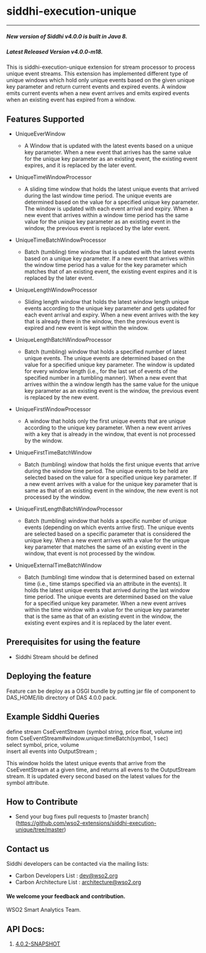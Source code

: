 siddhi-execution-unique
======================================
---
##### New version of Siddhi v4.0.0 is built in Java 8.
##### Latest Released Version v4.0.0-m18.

This is siddhi-execution-unique extension for stream processor to process unique event streams.
This extension has implemented different type of unique windows which hold only unique events based on the given unique key parameter and return current events and expired events.
A window emits current events when a new event arrives and emits expired events when an existing event has expired from a window.

Features Supported
------------------
 - UniqueEverWindow
   * A Window that is updated with the latest events based on a unique key parameter. 
      When a new event that arrives has the same value for the unique key parameter as an existing event,
      the existing event expires, and it is replaced by the later event. 
 - UniqueTimeWindowProcessor
   * A sliding time window that holds the latest unique events that arrived
     during the last window time period. The unique events are determined based on
     the value for a specified unique key parameter. The window is updated with each event arrival and expiry.
     When a new event that arrives within a window time period has the same value
     for the unique key parameter as an existing event in the window,
     the previous event is replaced by the later event.
 - UniqueTimeBatchWindowProcessor
   * Batch (tumbling) time window that is updated with the latest events based
     on a unique key parameter. If a new event that arrives within the window time period has a value for
     the key parameter which matches that of an existing event, the existing event expires and
     it is replaced by the later event. 
 - UniqueLengthWindowProcessor
   * Sliding length window that holds the latest window length unique events according
     to the unique key parameter and gets updated for each event arrival and expiry.
     When a new event arrives with the key that is already there in the window,
     then the previous event is expired and new event is kept within the window.
 - UniqueLengthBatchWindowProcessor
   * Batch (tumbling) window that holds a specified number of latest unique events.
     The unique events are determined based on the value for a specified unique key parameter.
     The window is updated for every window length (i.e., for the last set of events of
     the specified number in a tumbling manner). When a new event that arrives
     within the a window length has the same value for the unique key parameter
     as an existing event is the window, the previous event is replaced by the new event.

 - UniqueFirstWindowProcessor
   * A window that holds only the first unique events that are unique according to the unique
     key parameter. When a new event arrives with a key that is already in the window, 
     that event is not processed by the window.

 - UniqueFirstTimeBatchWindow
   * Batch (tumbling) window that holds the first unique events that
    arrive during the window time period. The unique events to be held are selected based 
    on the value for a specified unique key parameter. If a new event arrives with a value for
    the unique key parameter that is same as that of an existing event in the window,
    the new event is not processed by the window.
 - UniqueFirstLengthBatchWindowProcessor
   * Batch (tumbling) window that holds a specific number of unique events
    (depending on which events arrive first). The unique events are selected based on a specific parameter 
    that is considered the unique key. When a new event arrives with a value for the unique key parameter 
    that matches the same of an existing event in the window, that event is not processed by the window.
 - UniqueExternalTimeBatchWindow
   * Batch (tumbling) time window that is determined based on external time
     (i.e., time stamps specified via an attribute in the events).
     It holds the latest unique events that arrived during the last window time period.
     The unique events are determined based on the value for a specified unique key parameter.
     When a new event arrives within the time window with a value for the unique key parameter
     that is the same as that of an existing event in the window,
     the existing event expires and it is replaced by the later event.
 
  
     
 Prerequisites for using the feature
 ---------------------------------
 - Siddhi Stream should be defined

 
 Deploying the feature
 ---------------------
 Feature can be deploy as a OSGI bundle by putting jar file of component to DAS_HOME/lib directory of DAS 4.0.0 pack. 
 
 
 Example Siddhi Queries
 ----------------------
  define stream CseEventStream (symbol string, price float, volume int)   
  from CseEventStream#window.unique:timeBatch(symbol, 1 sec)  
  select symbol, price, volume  
  insert all events into OutputStream ;
  
  This window holds the latest unique events that arrive from the CseEventStream at a  given time,
  and returns all evens to the OutputStream stream. It is updated every  second based on the latest 
  values for the symbol attribute.
 
 
 How to Contribute
 ----------------
  * Send your bug fixes pull requests to [master branch] 
  (https://github.com/wso2-extensions/siddhi-execution-unique/tree/master) 

 Contact us 
 ---------
  Siddhi developers can be contacted via the mailing lists:
  * Carbon Developers List : dev@wso2.org
  * Carbon Architecture List : architecture@wso2.org

 #### We welcome your feedback and contribution.
 
 WSO2 Smart Analytics Team.



## API Docs:

1. <a href="./api/4.0.2-SNAPSHOT.md">4.0.2-SNAPSHOT</a>
